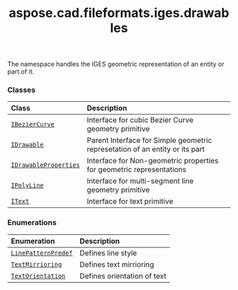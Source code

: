 ﻿---
title: aspose.cad.fileformats.iges.drawables
second_title: Aspose.CAD for Python via .NET API References
description: 
type: docs
weight: 10
url: /aspose.cad.fileformats.iges.drawables/
is_root: false
---

The namespace handles the IGES geometric representation of an entity or part of it.

### Classes
| Class | Description |
| :- | :- |
| [`IBezierCurve`](/cad/python-net/aspose.cad.fileformats.iges.drawables/ibeziercurve) | Interface for cubic Bezier Curve geometry primitive |
| [`IDrawable`](/cad/python-net/aspose.cad.fileformats.iges.drawables/idrawable) | Parent Interface for Simple geometric represetation of an entity or its part |
| [`IDrawableProperties`](/cad/python-net/aspose.cad.fileformats.iges.drawables/idrawableproperties) | Interface for Non-geometric properties for geometric representations |
| [`IPolyLine`](/cad/python-net/aspose.cad.fileformats.iges.drawables/ipolyline) | Interface for multi-segment line geometry primitive |
| [`IText`](/cad/python-net/aspose.cad.fileformats.iges.drawables/itext) | Interface for text primitive |


### Enumerations
| Enumeration | Description |
| :- | :- |
| [`LinePatternPredef`](/cad/python-net/aspose.cad.fileformats.iges.drawables/linepatternpredef) | Defines line style |
| [`TextMirrioring`](/cad/python-net/aspose.cad.fileformats.iges.drawables/textmirrioring) | Defines text mirrioring |
| [`TextOrientation`](/cad/python-net/aspose.cad.fileformats.iges.drawables/textorientation) | Defines orientation of text |


